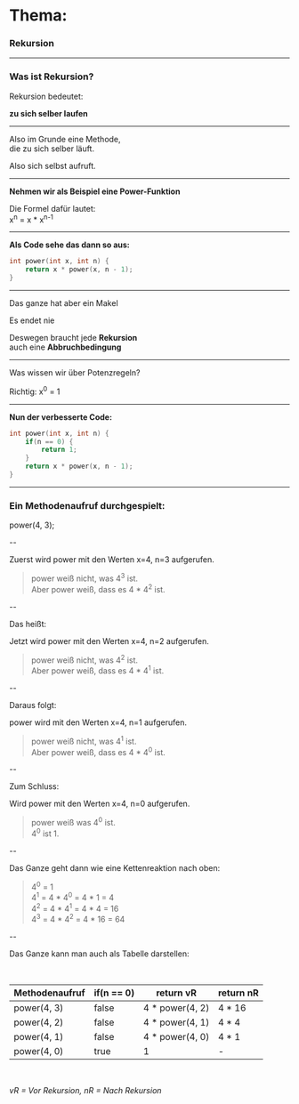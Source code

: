 # Thema:
### Rekursion

---

### Was ist Rekursion?
Rekursion bedeutet:
<!-- .element: class="fragment" -->  
**zu sich selber laufen**
<!-- .element: class="fragment" -->

---

Also im Grunde eine Methode,  
die zu sich selber läuft.

Also sich selbst aufruft.
<!-- .element: class="fragment" -->


---

**Nehmen wir als Beispiel eine Power-Funktion**

Die Formel dafür lautet:  
x<sup>n</sup> = x * x<sup>n-1</sup>
<!-- .element: class="fragment" -->  

---

**Als Code sehe das dann so aus:**  
```c
int power(int x, int n) {
    return x * power(x, n - 1);
}
```
<!-- .element: class="fragment" -->

---

Das ganze hat aber ein Makel

Es endet nie
<!-- .element: class="fragment" -->
Deswegen braucht jede **Rekursion**  
auch eine **Abbruchbedingung**
<!-- .element: class="fragment" -->

---

Was wissen wir über Potenzregeln?

Richtig: x<sup>0</sup> = 1
<!-- .element: class="fragment" -->

---

**Nun der verbesserte Code:**  
```c
int power(int x, int n) {
    if(n == 0) {
        return 1;
    }
    return x * power(x, n - 1);
}
```
<!-- .element: class="fragment" -->

---

### Ein Methodenaufruf durchgespielt:
power(4, 3);

--

Zuerst wird power mit den Werten x=4, n=3 aufgerufen.

>power weiß nicht, was 4<sup>3</sup> ist.  
>Aber power weiß, dass es 4 * 4<sup>2</sup> ist.

--

Das heißt:

Jetzt wird power mit den Werten x=4, n=2 aufgerufen.

>power weiß nicht, was 4<sup>2</sup> ist.  
>Aber power weiß, dass es 4 * 4<sup>1</sup> ist.

--

Daraus folgt:

power wird mit den Werten x=4, n=1 aufgerufen.

>power weiß nicht, was 4<sup>1</sup> ist.  
>Aber power weiß, dass es 4 * 4<sup>0</sup> ist.

--

Zum Schluss:

Wird power mit den Werten x=4, n=0 aufgerufen.

>power weiß was 4<sup>0</sup> ist.  
>4<sup>0</sup> ist 1.

--

Das Ganze geht dann wie eine Kettenreaktion nach oben:

>4<sup>0</sup> = 1  
>4<sup>1</sup> = 4 * 4<sup>0</sup> = 4 * 1 = 4  
>4<sup>2</sup> = 4 * 4<sup>1</sup> = 4 * 4 = 16  
>4<sup>3</sup> = 4 * 4<sup>2</sup> = 4 * 16 = 64

--

Das Ganze kann man auch als Tabelle darstellen:

<br>

| Methodenaufruf | if(n == 0) | return vR | return nR |
|---|---|---|---|
| power(4, 3) | false | 4 * power(4, 2) | 4 * 16 |
| power(4, 2) | false | 4 * power(4, 1) | 4 * 4 |
| power(4, 1) | false | 4 * power(4, 0) | 4 * 1 |
| power(4, 0) | true | 1 | - |

<br>

*vR = Vor Rekursion, nR = Nach Rekursion*
